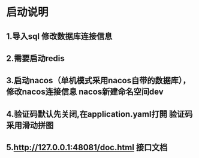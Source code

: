 # 启动说明
## 1.导入sql 修改数据库连接信息
## 2.需要启动redis
## 3.启动nacos（单机模式采用nacos自带的数据库），修改nacos连接信息 nacos新建命名空间dev
## 4.验证码默认先关闭,在application.yaml打開 验证码采用滑动拼图
## 5.http://127.0.0.1:48081/doc.html 接口文档